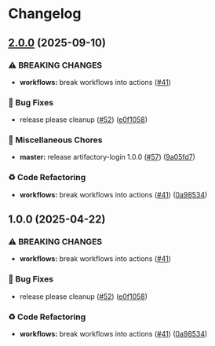 # Changelog

## [2.0.0](https://github.com/shimoncohen/shared-workflows/compare/artifactory-login-v1.0.0...artifactory-login-v2.0.0) (2025-09-10)


### ⚠ BREAKING CHANGES

* **workflows:** break workflows into actions ([#41](https://github.com/shimoncohen/shared-workflows/issues/41))

### 🐛 Bug Fixes

* release please cleanup ([#52](https://github.com/shimoncohen/shared-workflows/issues/52)) ([e0f1058](https://github.com/shimoncohen/shared-workflows/commit/e0f1058fb4bee4f89835709972e8ad6c8a3382f6))


### 🔧 Miscellaneous Chores

* **master:** release artifactory-login 1.0.0 ([#57](https://github.com/shimoncohen/shared-workflows/issues/57)) ([9a05fd7](https://github.com/shimoncohen/shared-workflows/commit/9a05fd7a01e18746d69cc210b7e6defbd1cc79fc))


### ♻️ Code Refactoring

* **workflows:** break workflows into actions ([#41](https://github.com/shimoncohen/shared-workflows/issues/41)) ([0a98534](https://github.com/shimoncohen/shared-workflows/commit/0a9853421116d3bcc4cae4681977857cbc518e51))

## 1.0.0 (2025-04-22)


### ⚠ BREAKING CHANGES

* **workflows:** break workflows into actions ([#41](https://github.com/MapColonies/shared-workflows/issues/41))

### 🐛 Bug Fixes

* release please cleanup ([#52](https://github.com/MapColonies/shared-workflows/issues/52)) ([e0f1058](https://github.com/MapColonies/shared-workflows/commit/e0f1058fb4bee4f89835709972e8ad6c8a3382f6))


### ♻️ Code Refactoring

* **workflows:** break workflows into actions ([#41](https://github.com/MapColonies/shared-workflows/issues/41)) ([0a98534](https://github.com/MapColonies/shared-workflows/commit/0a9853421116d3bcc4cae4681977857cbc518e51))
